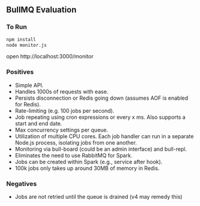 ## BullMQ Evaluation

### To Run

```bash
npm install
node monitor.js
```
open http://localhost:3000/monitor

### Positives

- Simple API.
- Handles 1000s of requests with ease.
- Persists disconnection or Redis going down (assumes AOF is enabled for Redis).
- Rate-limiting (e.g. 100 jobs per second).
- Job repeating using cron expressions or every x ms. Also supports a start and end date.
- Max concurrency settings per queue.
- Utilization of multiple CPU cores. Each job handler can run in a separate Node.js process, isolating jobs from one another.
- Monitoring via bull-board (could be an admin interface) and bull-repl.
- Eliminates the need to use RabbitMQ for Spark.
- Jobs can be created within Spark (e.g., service after hook).
- 100k jobs only takes up around 30MB of memory in Redis.

### Negatives

- Jobs are not retried until the queue is drained (v4 may remedy this)
